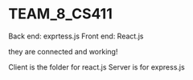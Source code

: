 # TEAM_8_CS411
Back end: exprtess.js
Front end: React.js

they are connected and working!

Client is the folder for react.js
Server is for express.js
